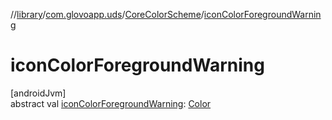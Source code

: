 //[library](../../../index.md)/[com.glovoapp.uds](../index.md)/[CoreColorScheme](index.md)/[iconColorForegroundWarning](icon-color-foreground-warning.md)

# iconColorForegroundWarning

[androidJvm]\
abstract val [iconColorForegroundWarning](icon-color-foreground-warning.md): [Color](https://developer.android.com/reference/kotlin/androidx/compose/ui/graphics/Color.html)
